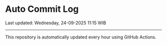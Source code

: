 # Auto Commit Log

Last updated: Wednesday, 24-09-2025 11:15 WIB

---

This repository is automatically updated every hour using GitHub Actions.
